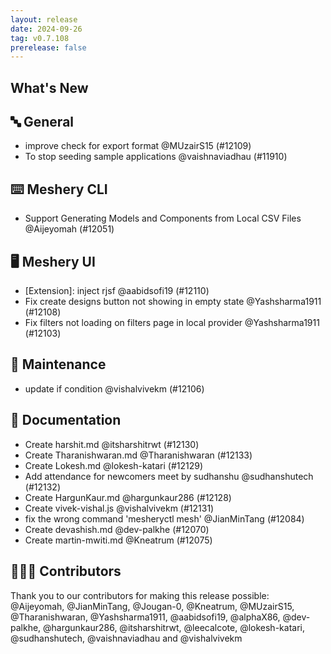 ```yaml
---
layout: release
date: 2024-09-26
tag: v0.7.108
prerelease: false
---
```


## What's New
## 🔤 General
- improve check for export format @MUzairS15 (#12109)
- To stop seeding sample applications @vaishnaviadhau (#11910)

## ⌨️ Meshery CLI

- Support Generating Models and Components from Local CSV Files @Aijeyomah (#12051)

## 🖥 Meshery UI

- \[Extension\]: inject rjsf @aabidsofi19 (#12110)
- Fix create designs button not showing in empty state @Yashsharma1911 (#12108)
- Fix filters not loading on filters page in local provider @Yashsharma1911 (#12103)

## 🧰 Maintenance

- update if condition @vishalvivekm (#12106)

## 📖 Documentation

- Create harshit.md @itsharshitrwt (#12130)
- Create Tharanishwaran.md @Tharanishwaran (#12133)
- Create Lokesh.md @lokesh-katari (#12129)
- Add attendance for newcomers meet by sudhanshu @sudhanshutech (#12132)
- Create HargunKaur.md @hargunkaur286 (#12128)
- Create vivek-vishal.js @vishalvivekm (#12131)
- fix the wrong command 'mesheryctl mesh' @JianMinTang (#12084)
- Create devashish.md @dev-palkhe (#12070)
- Create martin-mwiti.md @Kneatrum (#12075)

## 👨🏽‍💻 Contributors

Thank you to our contributors for making this release possible:
@Aijeyomah, @JianMinTang, @Jougan-0, @Kneatrum, @MUzairS15, @Tharanishwaran, @Yashsharma1911, @aabidsofi19, @alphaX86, @dev-palkhe, @hargunkaur286, @itsharshitrwt, @leecalcote, @lokesh-katari, @sudhanshutech, @vaishnaviadhau and @vishalvivekm

